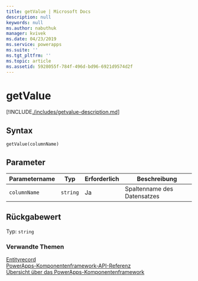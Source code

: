 ```yaml
---
title: getValue | Microsoft Docs
description: null
keywords: null
ms.author: nabuthuk
manager: kvivek
ms.date: 04/23/2019
ms.service: powerapps
ms.suite: ''
ms.tgt_pltfrm: ''
ms.topic: article
ms.assetid: 5928055f-784f-496d-bd96-6921d9574d2f
---
```

# <a name="getvalue"></a>getValue

[!INCLUDE[./includes/getvalue-description.md](./includes/getvalue-description.md)]

## <a name="syntax"></a>Syntax

`getValue(columnName)`

## <a name="parameters"></a>Parameter

| Parametername|Typ|Erforderlich|Beschreibung|
| ------------- |----|--------|-----------|
|`columnName`|`string`|Ja|Spaltenname des Datensatzes|


## <a name="return-value"></a>Rückgabewert

Typ: `string`

### <a name="related-topics"></a>Verwandte Themen

[Entityrecord](../entityrecord.md)<br/>
[PowerApps-Komponentenframework-API-Referenz](../../reference/index.md)<br/>
[Übersicht über das PowerApps-Komponentenframework](../../overview.md)
